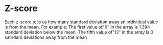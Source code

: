 # Z-score
Each z-score tells us how many standard deviation away an individual value is from the mean. For example: The first value of"6" in the array is 1.394 standard deviation below the mean. The fifth value of"13" in the array is 0 satndard deviations away from the mean
